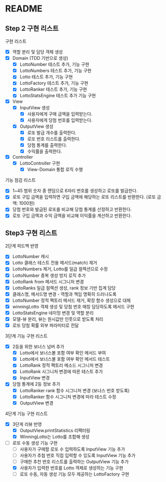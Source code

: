 # README
## Step 2 구현 리스트

구현 리스트 

- [x]  역할 분리 및 담당 객체 생성
- [x]  Domain (TDD 기반으로 생성)
    - [x]  LottoNumber 테스트 추가, 기능 구현
    - [x]  LottoNumbers 테스트 추가, 기능 구현
    - [x]  Lotto 테스트 추가, 기능 구현
    - [x]  LottoFactory 테스트 추가, 기능 구현
    - [x]  LottoRanker 테스트 추가, 기능 구현
    - [x]  LottoStatsEngine 테스트 추가 기능 구현
- [x]  View
    - [x]  InputView 생성
        - [x]  사용자에게 구매 금액을 입력받는다.
        - [x]  사용자에게 당첨 번호를 입력받는다.
    - [x]  OutputView 생성
        - [x]  로또 발급 개수를 출력한다.
        - [x]  로또 번호 리스트를 출력한다.
        - [x]  당첨 통계를 출력한다.
        - [x]  수익률을 출력한다.
- [x]  Controller
    - [x]  LottoController 구현
        - [x]  View-Domain 통합 로직 수행

기능 점검 리스트

- [x]  1~45 범위 숫자 중 랜덤으로 6자리 번호를 생성하고 로또를 발급한다.
- [x]  로또 구입 금액을 입력하면 구입 금액에 해당하는 로또 리스트를 반환한다. (로또 금액: 1000원)
- [x]  당첨 번호와 발급된 로또를 비교해 당첨 통계를 산정하고 반환한다.
- [x]  로또 구입 금액과 수익 금액을 비교해 이익률을 계산하고 반환한다.

## Step3 구현 리스트 

2단계 피드백 반영

- [x] LottoNumber 캐시 
- [x] Lotto 클래스 테스트 전용 메서드(match) 제거
- [x] LottoNumbers 제거, Lotto를 일급 컬렉션으로 수정
- [x] LottoNumber 중복 생성 방지 로직 추가 
- [x] LottoRank from 메서드 시그니처 변경
- [x] LottoRanks 일급 컬렉션 생성, rank 정보 기반 집계 담당
- [x] 클래스명, 메서드명 변경 - 역할과 책임 명확히 드러나도록
- [x] LottoNumber 정적 팩토리 메서드 제거, 확장 함수 생성으로 대체
- [x] winningLotto 객체 생성 및 당첨 번호 매칭 담당하도록 메서드 구현
- [x] LottoStatsEngine 네이밍 변경 및 역할 분리
- [x] 모델-뷰 분리, 뷰는 원시값만 인풋으로 받도록 처리
- [x] 로또 당첨 확률 외부 파라미터로 전달

3단계 기능 구현 리스트 

- [x] 2등을 위한 보너스 넘버 추가 
  - [x] Lotto에서 보너스볼 포함 여부 확인 메서드 부여
  - [x] Lotto에서 보너스볼 포함 여부 확인 메서드 테스트
  - [x] LottoRank 정적 팩토리 메소드 시그니처 변경
  - [x] LottoRank 시그니처 변경에 따른 테스트 추가
  - [x] InputView 변경
- [x] 당첨 통계에 2등 정보 추가
  - [x] LottoRanker rank 함수 시그니처 변경 (보너스 번호 받도록)
  - [x] LottoRanker 함수 시그니처 변경에 따라 테스트 수정
  - [x] OutputView 변경

4단계 기능 구현 리스트 

- [x] 3단게 리뷰 반영  
  - [x] OutputView.printStatistics 리팩터링
  - [x] WinningLotto는 Lotto를 조합해 생성
    
- [ ] 로또 수동 생성 기능 구현
  - [ ] 사용자가 구매할 로또 수 입력하도록 InputView 기능 추가 
  - [ ] 사용자가 추첨 번호 직접 입력할 수 있도록 InputView 기능 추가
  - [ ] 구매한 추천 번호 리스트를 출력하는 OutputView 기능 추가
  - [x] 사용자가 입력한 번호를 Lotto 객체로 생성하는 기능 구현
  - [ ] 로또 수동, 자동 생성 기능 모두 제공하는 LottoFactory 구현
